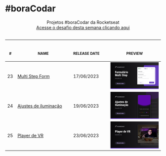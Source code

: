 # #boraCodar

<p align="center">
    Projetos #boraCodar da Rocketseat <br>
    <a href="https://boracodar.dev">Acesse o desafio desta semana clicando aqui</a><br>
    <br><table>
    <thead>
        <tr>
            <th align="center">
                <img width="20" height="1"> 
                <p>
                    <small>#</small>
                </p>
            </th>
            <th align="center">
                <img width="300" height="1"> 
                <p> 
                    <small>
                        NAME
                    </small>
                </p>
            </th>
            <th align="left">
                <img width="140" height="1">
                <p align="left"> 
                    <small>
                    RELEASE DATE
                    </small>
                </p>
            </th>
            <th align="center">
                <img width="201" height="1">
                <p align="center"> 
                    <small>
                    PREVIEW
                    </small>
                </p>
            </th>
        </tr>
    </thead>
    <tbody>
        <tr>
            <td>23</td>
            <td><a href="23-multi-step-form">Multi Step Form</a></td>
            <td>17/06/2023</td>
            <td align="center">
            <a href="23-multi-step-form"><img width="300px" src="23-multi-step-form/.github/preview.png" /></a></td>
        </tr>
        <tr>
            <td>24</td>
            <td><a href="24-ajustes-de-iluminacao">Ajustes de iluminação</a></td>
            <td>19/06/2023</td>
            <td align="center">
            <a href="24-ajustes-de-iluminacao"><img width="300px" src="24-ajustes-de-iluminacao/.github/preview.png" /></a></td>
        </tr>
         <tr>
            <td>25</td>
            <td><a href="25-vr-player">Player de VR</a></td>
            <td>23/06/2023</td>
            <td align="center">
            <a href="25-vr-player"><img width="300px" src="25-vr-player/.github/preview.png" /></a></td>
        </tr>
    </tbody>
</table></p>
